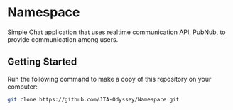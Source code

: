 # Namespace

Simple Chat application that uses realtime communication API, PubNub, to provide communication among users.

## Getting Started
Run the following command to make a copy of this repository on your computer:
```bash
git clone https://github.com/JTA-Odyssey/Namespace.git
```
